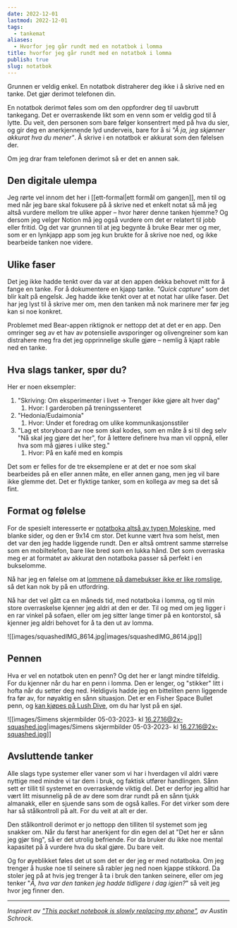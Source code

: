 ```yaml
---
date: 2022-12-01
lastmod: 2022-12-01
tags:
  - tankemat
aliases:
  - Hvorfor jeg går rundt med en notatbok i lomma
title: hvorfor jeg går rundt med en notatbok i lomma
publish: true
slug: notatbok
---
```


Grunnen er veldig enkel. En notatbok distraherer deg ikke i å skrive ned en tanke. Det gjør derimot telefonen din.

En notatbok derimot føles som om den oppfordrer deg til uavbrutt tankegang. Det er overraskende likt som en venn som er veldig god til å lytte. Du veit, den personen som bare følger konsentrert med på hva du sier, og gir deg en anerkjennende lyd underveis, bare for å si _"Å ja, jeg skjønner akkurat hva du mener"_. Å skrive i en notatbok er akkurat som den følelsen der.

Om jeg drar fram telefonen derimot så er det en annen sak.

## Den digitale ulempa

Jeg rørte vel innom det her i [[ett-formal|ett formål om gangen]], men til og med når jeg bare skal fokusere på å skrive ned et enkelt notat så må jeg altså vurdere mellom tre ulike apper – hvor hører denne tanken hjemme? Og dersom jeg velger Notion må jeg også vurdere om det er relatert til jobb eller fritid. Og det var grunnen til at jeg begynte å bruke Bear mer og mer, som er en lynkjapp app som jeg kun brukte for å skrive noe ned, og ikke bearbeide tanken noe videre.

## Ulike faser

Det jeg ikke hadde tenkt over da var at den appen dekka behovet mitt for å fange en tanke. For å dokumentere en kjapp tanke. _"Quick capture"_ som det blir kalt på engelsk. Jeg hadde ikke tenkt over at et notat har ulike faser. Det har jeg lyst til å skrive mer om, men den tanken må nok marinere mer før jeg kan si noe konkret.

Problemet med Bear-appen riktignok er nettopp det at det er en app. Den omringer seg av et hav av potensielle avsporinger og olivengreiner som kan distrahere meg fra det jeg opprinnelige skulle gjøre – nemlig å kjapt rable ned en tanke.

## Hva slags tanker, spør du?

Her er noen eksempler:

1.  "Skriving: Om eksperimenter i livet -> Trenger ikke gjøre alt hver dag"
	1. Hvor: I garderoben på treningssenteret
2.  "Hedonia/Eudaimonia"
	1. Hvor: Under et foredrag om ulike kommunikasjonsstiler
3.  "Lag et storyboard av noe som skal kodes, som en måte å si til deg selv "Nå skal jeg gjøre det her", for å lettere definere hva man vil oppnå, eller hva som må gjøres i ulike steg."
	1. Hvor: På en kafé med en kompis

Det som er felles for de tre eksemplene er at det er noe som skal bearbeides på en eller annen måte, en eller annen gang, men jeg vil bare ikke glemme det. Det er flyktige tanker, som en kollega av meg sa det så fint.

## Format og følelse

For de spesielt interesserte er [notatboka altså av typen Moleskine](https://www.norli.no/papir-og-kontorrekvisita/notatboker-og-blokker/notatboker/moleskine-notatbok-blank-sort-pkt-3?gclid=Cj0KCQiA7bucBhCeARIsAIOwr-_isAJVhQtBuxOe_XvGwc3ho9gA5iPhNIr83i8kdsq6wfzCzFn0h7gaAoJlEALw_wcB&ref=simen-skriver), med blanke sider, og den er 9x14 cm stor. Det kunne vært hva som helst, men det var den jeg hadde liggende rundt. Den er altså omtrent samme størrelse som en mobiltelefon, bare like bred som en lukka hånd. Det som overraska meg er at formatet av akkurat den notatboka passer så perfekt i en bukselomme.

Nå har jeg en følelse om at [lommene på damebukser ikke er like romslige](https://youtu.be/Vi2Vgym6lbw?ref=simen-skriver), så det kan nok by på en utfordring.

Nå har det vel gått ca en måneds tid, med notatboka i lomma, og til min store overraskelse kjenner jeg aldri at den er der. Til og med om jeg ligger i en rar vinkel på sofaen, eller om jeg sitter lange timer på en kontorstol, så kjenner jeg aldri behovet for å ta den ut av lomma.

![[images/squashedIMG_8614.jpg|images/squashedIMG_8614.jpg]]

## Pennen

Hva er vel en notatbok uten en penn? Og det her er langt mindre tilfeldig. For du kjenner når du har en penn i lomma. Den er lenger, og "stikker" litt i hofta når du setter deg ned. Heldigvis hadde jeg en bitteliten penn liggende fra før av, for nøyaktig en sånn situasjon. Det er en Fisher Space Bullet penn, og [kan kjøpes på Lush Dive](https://www.lushdive.no/products/fisher-spacepen-black-matte?ref=simen-skriver), om du har lyst på en sjøl.

![[images/Simens skjermbilder 05-03-2023- kl 16.27.16@2x-squashed.jpg|images/Simens skjermbilder 05-03-2023- kl 16.27.16@2x-squashed.jpg]]

## Avsluttende tanker

Alle slags type systemer eller vaner som vi har i hverdagen vil aldri være nyttige med mindre vi tar dem i bruk, og faktisk utfører handlingen. Sånn sett er tillit til systemet en overraskende viktig del. Det er derfor jeg alltid har vært litt misunnelig på de av dere som drar rundt på en sånn tjukk almanakk, eller en sjuende sans som de også kalles. For det virker som dere har så stålkontroll på alt. For du veit at alt er der.

Den stålkontroll derimot er jo nettopp den tilliten til systemet som jeg snakker om. Når du først har anerkjent for din egen del at "Det her er sånn jeg gjør ting", så er det utrolig befriende. For da bruker du ikke noe mental kapasitet på å vurdere hva du skal gjøre. Du bare veit.

Og for øyeblikket føles det ut som det er der jeg er med notatboka. Om jeg trenger å huske noe til seinere så rabler jeg ned noen kjappe stikkord. Da stoler jeg på at hvis jeg trenger å ta i bruk den tanken seinere, eller om jeg tenker "_Å, hva var den tanken jeg hadde tidligere i dag igjen?_" så veit jeg hvor jeg finner den.

---

_Inspirert av ["This pocket notebook is slowly replacing my phone"](https://youtu.be/0xssCfBiUds?ref=simen-skriver), av Austin Schrock._
